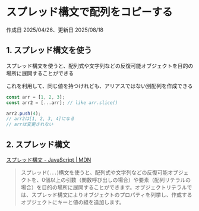 # スプレッド構文で配列をコピーする

作成日 2025/04/26、更新日 2025/08/18

## 1. スプレッド構文を使う

スプレッド構文を使うと、配列式や文字列などの反復可能オブジェクトを目的の場所に展開することができる

これを利用して、同じ値を持つけれども、アリアスではない別配列を作成できる

```javascript
const arr = [1, 2, 3];
const arr2 = [...arr]; // like arr.slice()

arr2.push(4);
// arr2は[1, 2, 3, 4]になる
// arrは変更されない
```

## 2. スプレッド構文

[スプレッド構文 - JavaScript | MDN](https://developer.mozilla.org/ja/docs/Web/JavaScript/Reference/Operators/Spread_syntax)

> スプレッド(`...`)構文を使うと、配列式や文字列などの反復可能オブジェクトを、0個以上の引数（関数呼び出しの場合）や要素（配列リテラルの場合）を目的の場所に展開することができます。オブジェクトリテラルでは、スプレッド構文によりオブジェクトのプロパティを列挙し、作成するオブジェクトにキーと値の組を追加します。

